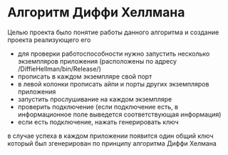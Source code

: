 # Алгоритм Диффи Хеллмана

Целью проекта было понятие работы данного алгоритма и создание проекта реализующего его 

- для проверки работоспособности нужно запустить несколько экземпляров приложения (расположены по адресу /DiffieHellman/bin/Release/)
- прописать в каждом экземпляре свой порт
- в левой колонки прописать айпи и порты других экземпляров приложения
- запустить прослушивание на каждом экземпляре
- проверить подключение (если подключение есть, в информационное поле выведется соответствующая информация)
- если есть подключение, нажать генерировать ключ

в случае успеха в каждом приложении появится один общий ключ который был згенерирован по принципу алгоритма Диффи Хелмана 
